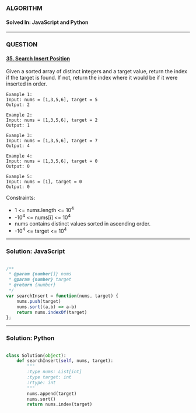 ### ALGORITHM
#### Solved In: JavaScript and Python
-----
### QUESTION

#### [35. Search Insert Position](https://leetcode.com/problems/search-insert-position/)

Given a sorted array of distinct integers and a target value, return the index if the target is found. If not, return the index where it would be if it were inserted in order.

``` 
Example 1:
Input: nums = [1,3,5,6], target = 5
Output: 2

Example 2:
Input: nums = [1,3,5,6], target = 2
Output: 1

Example 3:
Input: nums = [1,3,5,6], target = 7
Output: 4

Example 4:
Input: nums = [1,3,5,6], target = 0
Output: 0

Example 5:
Input: nums = [1], target = 0
Output: 0

```

Constraints:

* 1 <= nums.length <= 10<sup>4</sup>
* -10<sup>4</sup> <= nums[i] <= 10<sup>4</sup>
* nums contains distinct values sorted in ascending order.
* -10<sup>4</sup> <= target <= 10<sup>4</sup>

-----

### Solution: JavaScript

```js

/**
 * @param {number[]} nums
 * @param {number} target
 * @return {number}
 */
var searchInsert = function(nums, target) {
    nums.push(target)
    nums.sort((a,b) => a-b)
    return nums.indexOf(target)
};

```

-----

### Solution: Python

```py

class Solution(object):
    def searchInsert(self, nums, target):
        """
        :type nums: List[int]
        :type target: int
        :rtype: int
        """
        nums.append(target)
        nums.sort()
        return nums.index(target)
        
```
